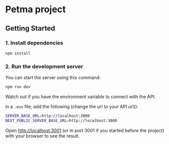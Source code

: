 # Petma project

## Getting Started

### 1. Install dependencies

```bash
npm install
```

### 2. Run the development server

You can start the server using this command:

```bash
npm run dev
```

Watch out if you have the environment variable to connect with the API.

in a `.env` file, add the following (change the url to your API url)):

```bash
SERVER_BASE_URL=http://localhost:3000
NEXT_PUBLIC_SERVER_BASE_URL=http://localhost:3000
```

Open [http://localhost:3001](http://localhost:3001) (or in port 3001 if you started before the project) with your browser to see the result.
